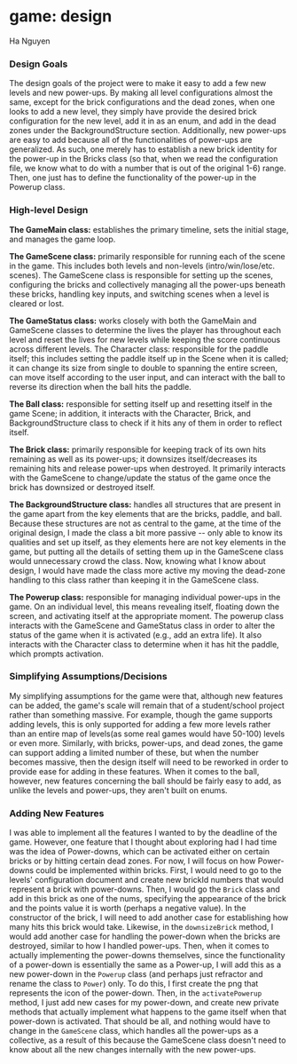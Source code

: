 game: design
====

Ha Nguyen

### Design Goals
The design goals of the project were to make it easy to add a few new levels and new power-ups. 
By making all level configurations almost the same, except for the brick configurations
and the dead zones, when one looks to add a new level, they simply have provide the desired brick
configuration for the new level, add it in as an enum, and add in the dead zones under the 
BackgroundStructure section. Additionally, new power-ups are easy to add because all of the functionalities
of power-ups are generalized. As such, one merely has to establish a new brick identity for the power-up in the
Bricks class (so that, when we read the configuration file, we know what to do with a number that is out of the
original 1-6) range. Then, one just has to define the functionality of the power-up in the Powerup class.


### High-level Design
**The GameMain class:** establishes the primary timeline, sets the initial stage, and manages the
game loop. 

**The GameScene class:** primarily responsible for running each of the scene in the game. This includes both levels
and non-levels (intro/win/lose/etc. scenes). The GameScene class is responsible for setting up the scenes, configuring
the bricks and collectively managing all the power-ups beneath these bricks, handling key inputs, and switching scenes
when a level is cleared or lost. 

**The GameStatus class:** works closely with both the GameMain and GameScene classes to determine the lives the player has 
throughout each level and reset the lives for new levels while keeping the score continuous across different levels. 
The Character class: responsible for the paddle itself; this includes setting the paddle itself up in the
Scene when it is called; it can change its size from single to double to spanning the entire screen, can move itself
according to the user input, and can interact with the ball to reverse its direction when the ball hits the paddle. 

**The Ball class:** responsible for setting itself up and resetting itself in the game Scene; in addition, 
it interacts with the Character, Brick, and BackgroundStructure class to check if it hits any of them in order to 
reflect itself. 

**The Brick class:** primarily responsible for keeping track of its own hits remaining as well as its power-ups; it downsizes
itself/decreases its remaining hits and release power-ups when destroyed. It primarily interacts with the GameScene to 
change/update the status of the game once the brick has downsized or destroyed itself. 

**The BackgroundStructure class:** handles all structures that are present in the game apart from the key elements that
are the bricks, paddle, and ball. Because these structures are not as central to the game, at the time of the original 
design, I made the class a bit more passive -- only able to know its qualities and set up itself, as they elements here
are not key elements in the game, but putting all the details of setting them up in the GameScene class would unnecessary
crowd the class. Now, knowing what I know about design, I would have made the class more active my moving the dead-zone 
handling to this class rather than keeping it in the GameScene class. 

**The Powerup class:** responsible for managing individual power-ups in the game. On an individual level, this means 
revealing itself, floating down the screen, and activating itself at the appropriate
moment. The powerup class interacts with the GameScene and GameStatus class in order to alter the status of the game when
it is activated (e.g., add an extra life). It also interacts with the Character class to determine when it has hit the 
paddle, which prompts activation. 

### Simplifying Assumptions/Decisions
My simplifying assumptions for the game were that, although new features can be added, the game's scale will remain that
of a student/school project rather than something massive. For example, though the game supports adding levels, this is
only supported for adding a few more levels rather than an entire map of levels(as some real games would have 50-100) levels
or even more. Similarly, with bricks, power-ups, and dead zones, the game can support adding a limited number of these,
but when the number becomes massive, then the design itself will need to be reworked in order to provide ease for adding
in these features. When it comes to the ball, however, new features concerning the ball should be fairly easy to add,
as unlike the levels and power-ups, they aren't built on enums.

### Adding New Features
I was able to implement all the features I wanted to by the deadline of the game. However, one feature that I thought 
about exploring had I had time was the idea of Power-downs, which can be activated either on certain bricks or by hitting
certain dead zones. For now, I will focus on how Power-downs could be implemented within bricks. First, I would need to
go to the levels' configuration document and create new brickId numbers that would represent a brick with power-downs.
Then, I would go the `Brick` class and add in this brick as one of the nums, specifying the appearance of the brick and
the points value it is worth (perhaps a negative value). In the constructor of the brick, I will need to add another 
case for establishing how many hits this brick would take. Likewise, in the `downsizeBrick` method, I would add another 
case for handling the power-down when the bricks are destroyed, similar to how I handled power-ups. Then, when it comes
to actually implementing the power-downs themselves, since the functionality of a power-down is essentially the same as 
a Power-up, I will add this as a new power-down in the `Powerup` class (and perhaps just refractor and rename the class 
to `Power`) only. To do this, I first create the png that represents the icon of the power-down. Then, in the
`activatePowerup` method, I just add new cases for my power-down, and create new private methods that actually implement
what happens to the game itself when that power-down is activated. That should be all, and nothing would have to change
in the `GameScene` class, which handles all the power-ups as a collective, as a result of this because the GameScene class
doesn't need to know about all the new changes internally with the new power-ups. 
